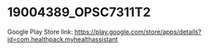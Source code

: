 # 19004389_OPSC7311T2

Google Play Store link: https://play.google.com/store/apps/details?id=com.healthpack.myhealthassistant
